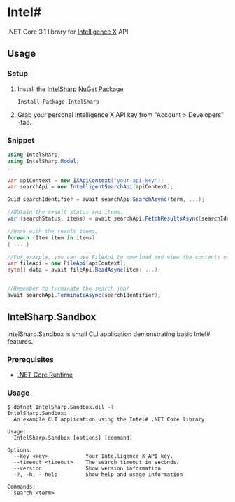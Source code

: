 # Intel#
.NET Core 3.1 library for [Intelligence X](https://intelx.io/) API

## Usage
### Setup
1. Install the [IntelSharp NuGet Package](https://www.nuget.org/packages/IntelSharp/)
   ```
   Install-Package IntelSharp
   ```
2. Grab your personal Intelligence X API key from "Account > Developers" -tab.

### Snippet
```C#
using IntelSharp;
using IntelSharp.Model;
..

var apiContext = new IXApiContext("your-api-key");
var searchApi = new IntelligentSearchApi(apiContext);

Guid searchIdentifier = await searchApi.SearchAsync(term, ...);

//Obtain the result status and items.
var (searchStatus, items) = await searchApi.FetchResultsAsync(searchIdentifier);

//Work with the result items,
foreach (Item item in items)
{ ... }

//For example, you can use FileApi to download and view the contents of the found items.
var fileApi = new FileApi(apiContext);
byte[] data = await fileApi.ReadAsync(item: ...);


//Remember to terminate the search job!
await searchApi.TerminateAsync(searchIdentifier);
```

## IntelSharp.Sandbox
IntelSharp.Sandbox is small CLI application demonstrating basic Intel# features.
### Prerequisites
+ [.NET Core Runtime](https://dotnet.microsoft.com/download/dotnet-core/current/runtime ".NET Core Runtime")

### Usage
```
$ dotnet IntelSharp.Sandbox.dll -?
IntelSharp.Sandbox:
  An example CLI application using the Intel# .NET Core library

Usage:
  IntelSharp.Sandbox [options] [command]

Options:
  --key <key>            Your Intelligence X API key.
  --timeout <timeout>    The search timeout in seconds.
  --version              Show version information
  -?, -h, --help         Show help and usage information

Commands:
  search <term>
  ```
